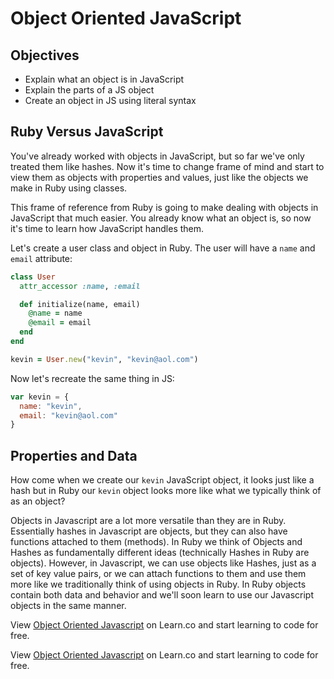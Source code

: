 # Object Oriented JavaScript

## Objectives
+ Explain what an object is in JavaScript
+ Explain the parts of a JS object
+ Create an object in JS using literal syntax


## Ruby Versus JavaScript

You've already worked with objects in JavaScript, but so far we've only treated them like hashes. Now it's time to change frame of mind and start to view them as objects with properties and values, just like the objects we make in Ruby using classes.

This frame of reference from Ruby is going to make dealing with objects in JavaScript that much easier. You already know what an object is, so now it's time to learn how JavaScript handles them.

Let's create a user class and object in Ruby. The user will have a `name` and `email` attribute:

```ruby
class User
  attr_accessor :name, :email

  def initialize(name, email)
    @name = name
    @email = email
  end
end

kevin = User.new("kevin", "kevin@aol.com")
```

Now let's recreate the same thing in JS:

```js
var kevin = {
  name: "kevin",
  email: "kevin@aol.com"
}
```

## Properties and Data

How come when we create our `kevin` JavaScript object, it looks just like a hash but in Ruby our `kevin` object looks more like what we typically think of as an object?

Objects in Javascript are a lot more versatile than they are in Ruby.  Essentially hashes in Javascript are objects, but they can also have functions attached to them (methods).  In Ruby we think of Objects and Hashes as fundamentally different ideas (technically Hashes in Ruby are objects).  However, in Javascript, we can use objects like Hashes, just as a set of key value pairs, or we can attach functions to them and use them more like we traditionally think of using objects in Ruby.  In Ruby objects contain both data and behavior and we'll soon learn to use our Javascript objects in the same manner.


<p data-visibility='hidden'>View <a href='https://learn.co/lessons/js-objects-intro'>Object Oriented Javascript</a> on Learn.co and start learning to code for free.</p>

<p class='util--hide'>View <a href='https://learn.co/lessons/js-objects-intro'>Object Oriented Javascript</a> on Learn.co and start learning to code for free.</p>
